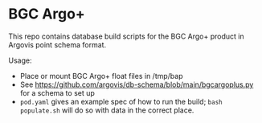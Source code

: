 # BGC Argo+

This repo contains database build scripts for the BGC Argo+ product in Argovis point schema format.

Usage:

- Place or mount BGC Argo+ float files in /tmp/bap
- See https://github.com/argovis/db-schema/blob/main/bgcargoplus.py for a schema to set up
- `pod.yaml` gives an example spec of how to run the build; `bash populate.sh` will do so with data in the correct place.
